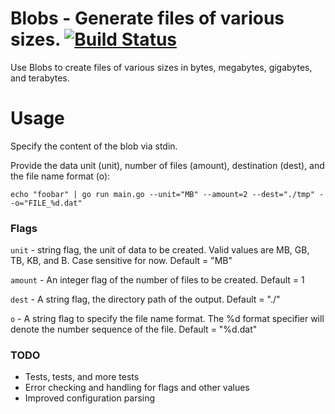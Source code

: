 # Blobs - Generate files of various sizes. [![Build Status](https://travis-ci.org/Xercoy/blobs.svg?branch=master)](https://travis-ci.org/Xercoy/blobs)

Use Blobs to create files of various sizes in bytes, megabytes, gigabytes, and terabytes.

# Usage

Specify the content of the blob via stdin.

Provide the data unit (unit), number of files (amount), destination (dest), and the file name format (o):
```
echo "foobar" | go run main.go --unit="MB" --amount=2 --dest="./tmp" --o="FILE_%d.dat"
```

### Flags

`unit` -  string flag, the unit of data to be created. Valid values are MB, GB, TB, KB, and B. Case sensitive for now. Default = "MB"

`amount` - An integer flag of the number of files to be created. Default = 1

`dest` - A string flag, the directory path of the output. Default = "./"

`o` - A string flag to specify the file name format. The %d format specifier will denote the number sequence of the file. Default = "%d.dat"

### TODO

- Tests, tests, and more tests
- Error checking and handling for flags and other values
- Improved configuration parsing